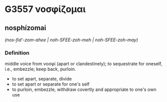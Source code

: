 # G3557 νοσφίζομαι

## nosphízomai

_(nos-fid'-zom-ahee | noh-SFEE-zoh-meh | noh-SFEE-zoh-may)_

### Definition

middle voice from νοσφί (apart or clandestinely); to sequestrate for oneself, i.e., embezzle; keep back, purloin.

- to set apart, separate, divide
- to set apart or separate for one's self
- to purloin, embezzle, withdraw covertly and appropriate to one's own use

